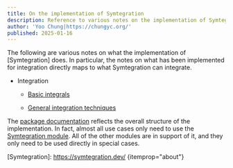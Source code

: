```yaml
---
title: On the implementation of Symtegration
description: Reference to various notes on the implementation of Symtegration, which is a Haskell library for symbolic integration.
author: 'Yoo Chung|https://chungyc.org/'
published: 2025-01-16
---
```


The following are various notes on what the implementation of [Symtegration] does.
In particular, the notes on what has been implemented for integration
directly maps to what Symtegration can integrate.

*   Integration

    *   [Basic integrals](integration/basic/)

    *   [General integration techniques](integration/techniques/)

The [package documentation] reflects the overall structure of the implementation.
In fact, almost all use cases only need to use the [Symtegration module].
All of the other modules are in support of it, and they only need to be used directly in special cases.

[Symtegration]: https://symtegration.dev/ {itemprop="about"}

[package documentation]: https://doc.symtegration.dev/symtegration/latest/

[Symtegration module]: https://doc.symtegration.dev/symtegration/latest/Symtegration.html
